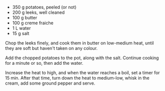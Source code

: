 * 350 g potatoes, peeled (or not)
* 200 g leeks, well cleaned
* 100 g butter
* 100 g creme fraiche
* 1 L water
* 15 g salt

Chop the leeks finely, and cook them in butter on low-medium heat, until they are soft but haven't taken on any colour.

Add the chopped potatoes to the pot, along with the salt. Continue cooking for a minute or so, then add the water. 

Increase the heat to high, and when the water reaches a boil, set a timer for 15 min. After that time, turn down the heat to medium-low, whisk in the cream, add some ground pepper and serve. 
